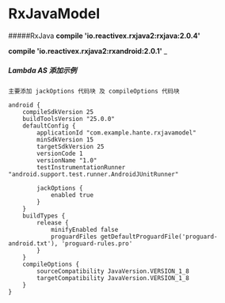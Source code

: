 # RxJavaModel


#####RxJava
**compile 'io.reactivex.rxjava2:rxjava:2.0.4'**

**compile 'io.reactivex.rxjava2:rxandroid:2.0.1'**
_

##### Lambda AS 添加示例

`主要添加 jackOptions 代码块
及 compileOptions 代码块`

```
android {
    compileSdkVersion 25
    buildToolsVersion "25.0.0"
    defaultConfig {
        applicationId "com.example.hante.rxjavamodel"
        minSdkVersion 15
        targetSdkVersion 25
        versionCode 1
        versionName "1.0"
        testInstrumentationRunner "android.support.test.runner.AndroidJUnitRunner"

        jackOptions {
            enabled true
        }
    }
    buildTypes {
        release {
            minifyEnabled false
            proguardFiles getDefaultProguardFile('proguard-android.txt'), 'proguard-rules.pro'
        }
    }
    compileOptions {
        sourceCompatibility JavaVersion.VERSION_1_8
        targetCompatibility JavaVersion.VERSION_1_8
    }
}


```






